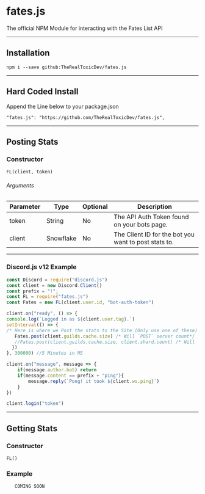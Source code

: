 # fates.js
The official NPM Module for interacting with the Fates List API

---

## Installation
`npm i --save github:TheRealToxicDev/fates.js`

---

## Hard Coded Install
Append the Line below to your package.json
```
"fates.js": "https://github.com/TheRealToxicDev/fates.js",
```

---

## Posting Stats

### Constructor

```
FL(client, token)
```

###### Arguments
Parameter | Type | Optional | Description
|--------------|----------|--------------|--------------|
token | String | No | The API Auth Token found on your bots page.
client | Snowflake | No | The Client ID for the bot you want to post stats to.

--- 

### Discord.js v12 Example

```js
const Discord = require("discord.js")
const client = new Discord.Client()
const prefix = "!";
const FL = require("fates.js")
const Fates = new FL(client.user.id, "bot-auth-token")

client.on("ready", () => {
console.log(`Logged in as ${client.user.tag}.`)
setInterval(() => {
/* Here is where we Post the stats to the Site (Only use one of these) */
   Fates.post(client.guilds.cache.size) /* Will `POST` server count*/
   //Fates.post(client.guilds.cache.size, client.shard.count) /* Will `POST` server and shard count*/
  })
}, 300000) //5 Minutes in MS

client.on("message", message => {
    if(message.author.bot) return
    if(message.content == prefix + "ping"){
        message.reply(`Pong! it took ${client.ws.ping}`)
    }
})

client.login("token")

```

---

## Getting Stats

### Constructor

```
FL()
```

### Example
```js
   COMING SOON
```
